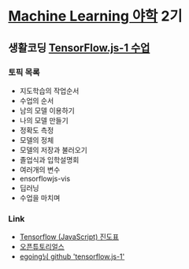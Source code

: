 # [Machine Learning 야학](https://ml.yah.ac/) 2기
## 생활코딩 [TensorFlow.js-1 수업](https://opentutorials.org/course/4628)
### 토픽 목록
* 지도학습의 작업순서
* 수업의 순서
* 남의 모델 이용하기
* 나의 모델 만들기
* 정확도 측정
* 모델의 정체
* 모델의 저장과 불러오기
* 졸업식과 입학설명회
* 여러개의 변수
* ensorflowjs-vis
* 딥러닝
* 수업을 마치며

### Link
* [Tensorflow (JavaScript) 진도표](https://yah.ac/tensorflowjs)
* [오픈튜토리얼스](https://opentutorials.org/)
* [egoing님 github 'tensorflow.js-1'](https://github.com/egoing/tensorflow.js-1)
